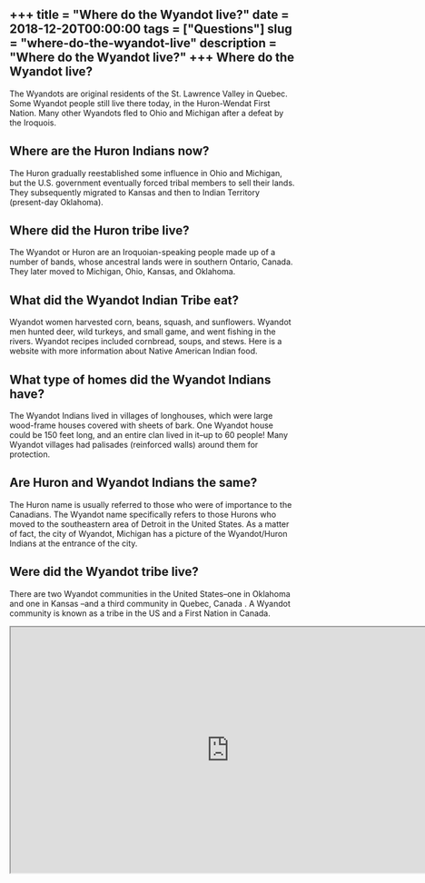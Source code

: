 +++
title = "Where do the Wyandot live?"
date = 2018-12-20T00:00:00
tags = ["Questions"]
slug = "where-do-the-wyandot-live"
description = "Where do the Wyandot live?"
+++
Where do the Wyandot live?
--------------------------

The Wyandots are original residents of the St. Lawrence Valley in Quebec. Some Wyandot people still live there today, in the Huron-Wendat First Nation. Many other Wyandots fled to Ohio and Michigan after a defeat by the Iroquois.

Where are the Huron Indians now?
--------------------------------

The Huron gradually reestablished some influence in Ohio and Michigan, but the U.S. government eventually forced tribal members to sell their lands. They subsequently migrated to Kansas and then to Indian Territory (present-day Oklahoma).

Where did the Huron tribe live?
-------------------------------

The Wyandot or Huron are an Iroquoian-speaking people made up of a number of bands, whose ancestral lands were in southern Ontario, Canada. They later moved to Michigan, Ohio, Kansas, and Oklahoma.

What did the Wyandot Indian Tribe eat?
--------------------------------------

 Wyandot women harvested corn, beans, squash, and sunflowers. Wyandot men hunted deer, wild turkeys, and small game, and went fishing in the rivers. Wyandot recipes included cornbread, soups, and stews. Here is a website with more information about Native American Indian food.

What type of homes did the Wyandot Indians have?
------------------------------------------------

The Wyandot Indians lived in villages of longhouses, which were large wood-frame houses covered with sheets of bark. One Wyandot house could be 150 feet long, and an entire clan lived in it–up to 60 people! Many Wyandot villages had palisades (reinforced walls) around them for protection.

Are Huron and Wyandot Indians the same?
---------------------------------------

The Huron name is usually referred to those who were of importance to the Canadians. The Wyandot name specifically refers to those Hurons who moved to the southeastern area of Detroit in the United States. As a matter of fact, the city of Wyandot, Michigan has a picture of the Wyandot/Huron Indians at the entrance of the city.

Were did the Wyandot tribe live?
--------------------------------

 There are two Wyandot communities in the United States–one in Oklahoma and one in Kansas –and a third community in Quebec, Canada . A Wyandot community is known as a tribe in the US and a First Nation in Canada.

<iframe allow="accelerometer; autoplay; clipboard-write; encrypted-media; gyroscope; picture-in-picture" allowfullscreen="" class="__youtube_prefs__  epyt-is-override  no-lazyload" data-no-lazy="1" data-origheight="433" data-origwidth="770" data-skipgform_ajax_framebjll="" height="433" id="_ytid_14038" loading="lazy" src="https://www.youtube.com/embed/e-sVI4vtG9g?enablejsapi=1&autoplay=0&cc_load_policy=0&cc_lang_pref=&iv_load_policy=1&loop=0&modestbranding=0&rel=1&fs=1&playsinline=0&autohide=2&theme=dark&color=red&controls=1&" title="YouTube player" width="770"></iframe>